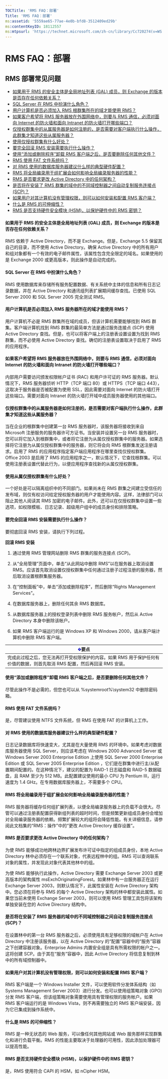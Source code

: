 ```yaml
---
TOCTitle: 'RMS FAQ：部署'
Title: 'RMS FAQ：部署'
ms:assetid: '5559ae65-77ae-4e0b-bfd8-3512409ed29b'
ms:contentKeyID: 18112557
ms:mtpsurl: 'https://technet.microsoft.com/zh-cn/library/Cc720274(v=WS.10)'
---
```


RMS FAQ：部署
=============

RMS 部署常见问题
----------------

-   [如果用于 RMS 的安全主体是全局地址列表 (GAL) 成员，则 Exchange 的版本是否存在任何依赖关系？](#bkmk_20)
-   [SQL Server 在 RMS 中扮演什么角色？](#bkmk_21)
-   [用户计算机是否必须加入 RMS 根群集所在的域才能使用 RMS？](#bkmk_22)
-   [如果客户希望将 RMS 服务器放在外围网络中，则要与 RMS 通信，必须对面向 Internet 的防火墙和面向 Intranet 的防火墙打开哪些端口？](#bkmk_23)
-   [仅授权群集中的从属服务器是如何注册的，是否需要对客户端执行什么操作，此群集才知道这些从属服务器？](#bkmk_24)
-   [使用仅授权群集有什么好处？](#bkmk_25)
-   [要完全回滚 RMS 安装需要执行什么操作？](#bkmk_26)
-   [使用“添加或删除程序”卸载 RMS 客户端之后，是否要删除任何其他文件？](#bkmk_27)
-   [RMS 使用 FAT 文件系统吗？](#bkmk_28)
-   [对 RMS 使用的数据库服务器建议什么样的典型硬件配置？](#bkmk_29)
-   [RMS 将全局编录用于组扩展会如何影响全局编录服务器的性能？](#bkmk_30)
-   [RMS 是否要求更改 Active Directory 中的任何架构？](#bkmk_31)
-   [是否将在安装了 RMS 群集的域中的不同域控制器之间自动复制服务连接点 (SCP)？](#bkmk_32)
-   [如果用户对其计算机没有管理权限，则可以如何安装和配置 RMS 客户端？](#bkmk_33)
-   [什么是 RMS 的可伸缩性？](#bkmk_35)
-   [RMS 是否支持硬件安全模块 (HSM)，以保护硬件中的 RMS 密钥？](#bkmk_36)

 
#### 如果用于 RMS 的安全主体是全局地址列表 (GAL) 成员，则 Exchange 的版本是否存在任何依赖关系？

RMS 依赖于 Active Directory，而不是 Exchange。但是，Exchange 5.5 保留其自己的目录，而不使用 Active Directory。确保 Active Directory 中的所有用户和组对象都有一个有效的电子邮件属性，该属性包含完全限定的域名。如果使用的是 Exchange 2000 或更高版本，则此操作是自动完成的。

 
#### SQL Server 在 RMS 中扮演什么角色？

RMS 使用数据库来存储所有服务配置数据、有关系统中主体的信息和所有日志记录数据，并在 Active Directory 和通讯组列表扩展期间缓存查找。已使用 SQL Server 2000 和 SQL Server 2005 完全测试 RMS。

 
#### 用户计算机是否必须加入 RMS 服务器所在的域才能使用 RMS？

用户计算机不必是 RMS 群集所在域的成员，但该计算机需要能够找到 RMS 群集。客户端计算机找到 RMS 群集的最简单方法是通过服务连接点 (SCP) 使用 Active Directory 查找。但是，也可以将客户端上的注册表设置设置为找到 RMS 群集，而不必使用 Active Directory 查找。确切的注册表设置取决于启用了 RMS 的应用程序。

 
#### 如果客户希望将 RMS 服务器放在外围网络中，则要与 RMS 通信，必须对面向 Internet 的防火墙和面向 Intranet 的防火墙打开哪些端口？

内部用户需要访问颁发权限帐户证书 (RAC) 和用户许可证的 RMS 服务器。默认情况下，RMS 服务器侦听 HTTP（TCP 端口 80）或 HTTPS（TCP 端口 443），这取决于服务器是否被配置为使用 SSL，因此需要对面向 Internet 的防火墙打开这些端口。需要对面向 Intranet 的防火墙打开域中成员服务器使用的其他端口。

 
#### 仅授权群集中的从属服务器是如何注册的，是否需要对客户端执行什么操作，此群集才知道这些从属服务器？

当在企业的根群集中创建第一台 RMS 服务器时，该服务器将接收到来自 Microsoft 注册服务的服务器许可方证书。当安装并设置另一台 RMS 服务器时，您可以将它加入到根群集中，或者将它注册为从属仅授权群集中的服务器。如果选择将它注册为从属仅授权群集中的服务器，则它将会向 RMS 根群集发送注册请求。启用了 RMS 的应用程序指定客户端应用程序在哪里查找仅授权群集。Office 2003 是启用了 RMS 的应用程序之一，默认情况下，它查找根群集。可以使用注册表设置代替此行为，以便应用程序查找新的从属仅授权群集。

 
#### 使用从属仅授权群集有什么好处？

一个好处是可以隔离组织中的不同部门。如果尚未在 RMS 群集之间建立受信任的发布域，则仅有权访问给定授权服务器的用户才能使用内容。这样，法律部门可以阻止其他人阅读其 RMS 加密的电子邮件。此外，还可以在仅授权群集中设置一些选项，如权限模板、日志记录、超级用户组中的成员身份和排除策略。

 
#### 要完全回滚 RMS 安装需要执行什么操作？

要彻底回滚 RMS 安装，请执行下列过程。

**回滚 RMS 安装**
1.  通过使用 RMS 管理网站删除 RMS 群集的服务连接点 (SCP)。

2.  从“全局管理”页面中，单击“从此网站中删除 RMS”以在服务器上取消设置 RMS。应该首先取消设置仅授权群集中任何通过注册子过程注册的服务器，然后取消设置根群集服务器。

3.  在“控制面板”中，单击“添加或删除程序”，然后删除“Rights Management Services”。

4.  在数据库服务器上，删除任何其余 RMS 数据库。

5.  从数据库服务器上的授权登录列表中删除 RMS 服务帐户，然后从 Active Directory 本身中删除该帐户。

6.  如果 RMS 客户端运行的是 Windows XP 和 Windows 2000，请从客户端计算机中删除 RMS 客户端。

| ![](images/Cc720274.Important(WS.10).gif)要点                                                  |
|-----------------------------------------------------------------------------------------------------------------------------|
| 完成此过程之后，您无法再打开受权限保护的内容。如果 RMS 用于保护任何有价值的数据，则首先取消 RMS 配置，然后再回滚 RMS 安装。 |

 
#### 使用“添加或删除程序”卸载 RMS 客户端之后，是否要删除任何其他文件？

尽管此操作不是必需的，但您也可以从 %systemroot%\\system32 中删除密码箱。

 
#### RMS 使用 FAT 文件系统吗？

是，尽管建议使用 NTFS 文件系统，但 RMS 在使用 FAT 的计算机上工作。

 
#### 对 RMS 使用的数据库服务器建议什么样的典型硬件配置？

日志记录数据库将快速变大，尤其是在大量使用 RMS 的环境中。如果考虑对数据库服务器使用 SQL Server，则应该考虑在 Windows 2000 Advanced Server 或 Windows Server 2003 Enterprise Edition 上使用 SQL Server 2000 Enterprise Edition 或 SQL Server 2005 Enterprise Edition ，它们是在群集中进行主/从配置期间配置的。在这种情况下，建议的配置为 RAID-1 日志磁盘和 RAID-5 数据磁盘，且 RAM 至少为 512 MB。此配置建议使用的最小 CPU 为 Pentium III，运行速度为 1.4 GHz。在专用数据库服务器上，不需要多个 CPU。

 
#### RMS 将全局编录用于组扩展会如何影响全局编录服务器的性能？

RMS 服务器将缓存任何组扩展列表，以便全局编录服务器上的负载不会很大。尽管可以通过注册表配置获得新组列表的超时时间，但是频繁更新组成员身份会增加对全局编录服务器的依赖。频繁扩展较大的组将会降低性能。有关详细信息，请参阅此文档集的“RMS：操作”中的“更改 Active Directory 缓存设置”。

 
#### RMS 是否要求更改 Active Directory 中的任何架构？

为使 RMS 能够成功地跨林边界扩展发布许可证中指定的组成员身份，本地 Active Directory 林中必须存在一个联系对象，代表远程林中的组。RMS 可以查询联系对象的属性，并发现此对象代表其他林中的组。

为使 RMS 能够执行此操作，Active Directory 需要 Exchange Server 2003 或更高版本的架构属性 msExchOriginatingForest。如果林中有一台服务器正在运行 Exchange Server 2003，则默认情况下，此属性安装在 Active Directory 架构中。您必须在将参与 RMS 的每个 Active Directory 架构的林中都安装此属性。如果您当前未使用 Exchange Server 2003，则可以使用 RMS 管理工具包将该架构单独安装在您的 Active Directory 结构中。

 
#### 是否将在安装了 RMS 服务器的域中的不同域控制器之间自动复制服务连接点 (SCP)？

在设置林中的第一台 RMS 服务器之后，必须使用具有足够权限的域帐户在 Active Directory 中注册该服务器，以在 Active Directory 的“配置”容器中的“服务”容器之下创建容器对象。Enterprise Admins 内置安全组是具有所需权限的帐户之一。这将创建 SCP。由于其在“服务”容器中，因此 Active Directory 将信息复制到林中的所有域控制器中。

 
#### 如果用户对其计算机没有管理权限，则可以如何安装和配置 RMS 客户端？

RMS 客户端是一个 Windows Installer 文件，可以使用软件分发体系结构（如 Systems Management Server 2003）进行分发。也可以使用组策略对象 (GPO) 分发 RMS 客户端，但该组策略对象需要使用具有管理权限的服务帐户。如果 RMS 客户端运行的是 Windows Vista，则不再需要独立的 RMS 客户端安装，因为它已集成到操作系统中。

 
#### 什么是 RMS 的可伸缩性？

RMS 是一种无状态的 Web 服务，可以像任何其他网站或 Web 服务那样实现群集化和进行负载平衡。RMS 的性能主要取决于处理器的可用性，因此添加处理器可以提高性能。

 
#### RMS 是否支持硬件安全模块 (HSM)，以保护硬件中的 RMS 密钥？

是，RMS 使用符合 CAPI 的 HSM，如 nCipher HSM。

